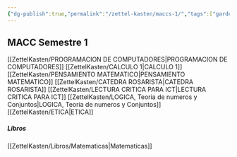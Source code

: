 ```yaml
---
{"dg-publish":true,"permalink":"/zettel-kasten/maccs-1/","tags":["gardenEntry"]}
---
```


	
## MACC Semestre 1
[[ZettelKasten/PROGRAMACION DE COMPUTADORES\|PROGRAMACION DE COMPUTADORES]]
[[ZettelKasten/CALCULO 1\|CALCULO 1]]
[[ZettelKasten/PENSAMIENTO MATEMATICO\|PENSAMIENTO MATEMATICO]]
[[ZettelKasten/CATEDRA ROSARISTA\|CATEDRA ROSARISTA]]
[[ZettelKasten/LECTURA CRITICA PARA ICT\|LECTURA CRITICA PARA ICT]]
[[ZettelKasten/LOGICA, Teoria de numeros y Conjuntos\|LOGICA, Teoria de numeros y Conjuntos]]
[[ZettelKasten/ETICA\|ETICA]]
##### Libros
[[ZettelKasten/Libros/Matematicas\|Matematicas]]
